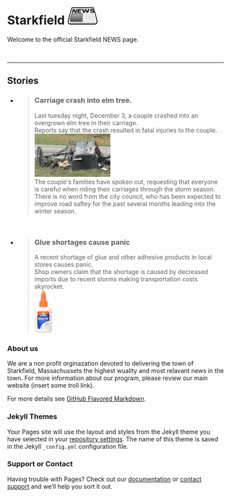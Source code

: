 # Starkfield <img src="assets/newspaper.png" alt="news" height="40"/>

Welcome to the official Starkfield NEWS page.

<br>
<hr>

## Stories


* > ### **Carriage crash into elm tree**. <br/>
  > Last tuesday night, December 3, a couple crashed into an overgrown elm tree in their carriage. <br/>
  > Reports say that the crash resulted in fatal injuries to the couple. <br/>
  > <img src="assets/crash.jpg" alt="carriage crash" height="100" /> <br>
  > The couple's families have spoken out, requesting that everyone is careful when riding their carriages through the storm season. <br/>
  > There is no word from the city council, who has been expected to improve road saftey for the past several months leading into the winter season. <br/>
  
<br/>

* > ### **Glue shortages cause panic** <br/>
  > A recent shortage of glue and other adhesive products in local stores causes panic. <br/>
  > Shop owners claim that the shortage is caused by decreased imports due to recent storms making transportation costs skyrocket. <br/>
  > <img src="assets/gluebottle.jpg" alt="gluebottle" height="100" />

### About us

We are a non profit orginazation devoted to delivering the town of Starkfield, Massachussets the highest wuality and most relavant news in the town. For more information about our program, please review our main website (insert some troll link).

For more details see [GitHub Flavored Markdown](https://guides.github.com/features/mastering-markdown/).

### Jekyll Themes

Your Pages site will use the layout and styles from the Jekyll theme you have selected in your [repository settings](https://github.com/Weinstein-Classics/Ethan-Frome/settings). The name of this theme is saved in the Jekyll `_config.yml` configuration file.

### Support or Contact

Having trouble with Pages? Check out our [documentation](https://help.github.com/categories/github-pages-basics/) or [contact support](https://github.com/contact) and we’ll help you sort it out.
